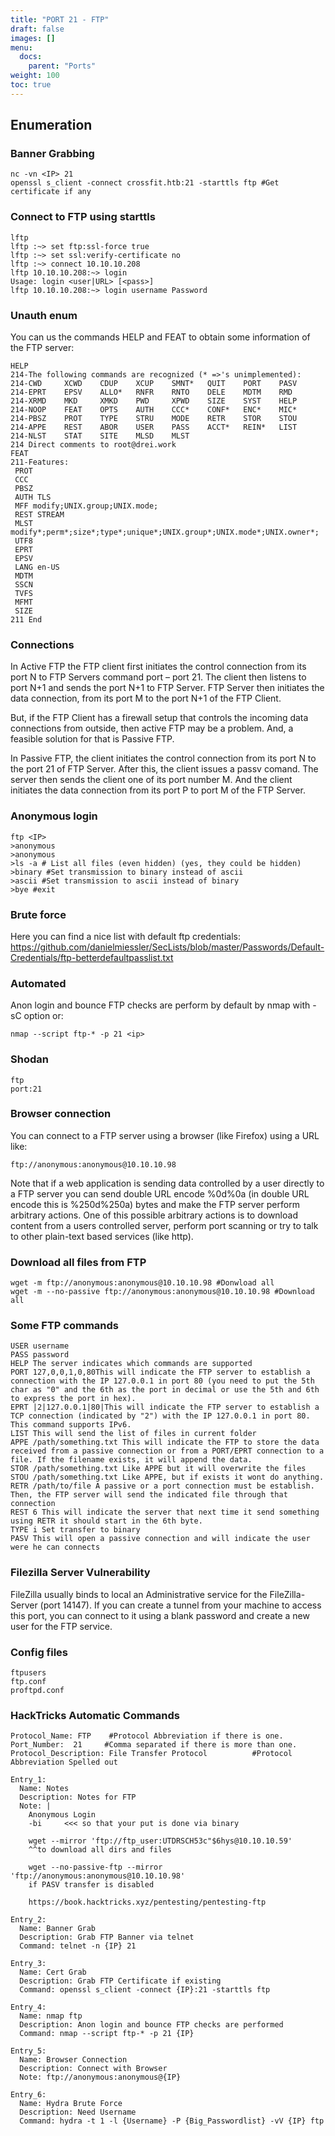 ```yaml
---
title: "PORT 21 - FTP"
draft: false
images: []
menu:
  docs:
    parent: "Ports"
weight: 100
toc: true
---
```


## Enumeration
### Banner Grabbing
```
nc -vn <IP> 21
openssl s_client -connect crossfit.htb:21 -starttls ftp #Get certificate if any
```
### Connect to FTP using starttls
```
lftp
lftp :~> set ftp:ssl-force true
lftp :~> set ssl:verify-certificate no
lftp :~> connect 10.10.10.208
lftp 10.10.10.208:~> login                       
Usage: login <user|URL> [<pass>]
lftp 10.10.10.208:~> login username Password
```
### Unauth enum
You can us the commands HELP and FEAT to obtain some information of the FTP server:
```
HELP
214-The following commands are recognized (* =>'s unimplemented):
214-CWD     XCWD    CDUP    XCUP    SMNT*   QUIT    PORT    PASV    
214-EPRT    EPSV    ALLO*   RNFR    RNTO    DELE    MDTM    RMD     
214-XRMD    MKD     XMKD    PWD     XPWD    SIZE    SYST    HELP    
214-NOOP    FEAT    OPTS    AUTH    CCC*    CONF*   ENC*    MIC*    
214-PBSZ    PROT    TYPE    STRU    MODE    RETR    STOR    STOU    
214-APPE    REST    ABOR    USER    PASS    ACCT*   REIN*   LIST    
214-NLST    STAT    SITE    MLSD    MLST    
214 Direct comments to root@drei.work
FEAT
211-Features:
 PROT
 CCC
 PBSZ
 AUTH TLS
 MFF modify;UNIX.group;UNIX.mode;
 REST STREAM
 MLST modify*;perm*;size*;type*;unique*;UNIX.group*;UNIX.mode*;UNIX.owner*;
 UTF8
 EPRT
 EPSV
 LANG en-US
 MDTM
 SSCN
 TVFS
 MFMT
 SIZE
211 End
```
### Connections
In Active FTP the FTP client first initiates the control connection from its port N to FTP Servers command port – port 21. The client then listens to port N+1 and sends the port N+1 to FTP Server. FTP Server then initiates the data connection, from its port M to the port N+1 of the FTP Client.

But, if the FTP Client has a firewall setup that controls the incoming data connections from outside, then active FTP may be a problem. And, a feasible solution for that is Passive FTP.

In Passive FTP, the client initiates the control connection from its port N to the port 21 of FTP Server. After this, the client issues a passv comand. The server then sends the client one of its port number M. And the client initiates the data connection from its port P to port M of the FTP Server.

### Anonymous login
```
ftp <IP>
>anonymous
>anonymous
>ls -a # List all files (even hidden) (yes, they could be hidden)
>binary #Set transmission to binary instead of ascii
>ascii #Set transmission to ascii instead of binary
>bye #exit
```
### Brute force
Here you can find a nice list with default ftp credentials: https://github.com/danielmiessler/SecLists/blob/master/Passwords/Default-Credentials/ftp-betterdefaultpasslist.txt
### Automated
Anon login and bounce FTP checks are perform by default by nmap with -sC option or:
```
nmap --script ftp-* -p 21 <ip>
```
### Shodan
```
ftp
port:21
```
### Browser connection
You can connect to a FTP server using a browser (like Firefox) using a URL like:
```
ftp://anonymous:anonymous@10.10.10.98
```
Note that if a web application is sending data controlled by a user directly to a FTP server you can send double URL encode %0d%0a (in double URL encode this is %250d%250a) bytes and make the FTP server perform arbitrary actions. One of this possible arbitrary actions is to download content from a users controlled server, perform port scanning or try to talk to other plain-text based services (like http).
### Download all files from FTP
```
wget -m ftp://anonymous:anonymous@10.10.10.98 #Donwload all
wget -m --no-passive ftp://anonymous:anonymous@10.10.10.98 #Download all
```
### Some FTP commands
```
USER username
PASS password
HELP The server indicates which commands are supported
PORT 127,0,0,1,0,80This will indicate the FTP server to establish a connection with the IP 127.0.0.1 in port 80 (you need to put the 5th char as "0" and the 6th as the port in decimal or use the 5th and 6th to express the port in hex).
EPRT |2|127.0.0.1|80|This will indicate the FTP server to establish a TCP connection (indicated by "2") with the IP 127.0.0.1 in port 80. This command supports IPv6.
LIST This will send the list of files in current folder
APPE /path/something.txt This will indicate the FTP to store the data received from a passive connection or from a PORT/EPRT connection to a file. If the filename exists, it will append the data.
STOR /path/something.txt Like APPE but it will overwrite the files
STOU /path/something.txt Like APPE, but if exists it wont do anything.
RETR /path/to/file A passive or a port connection must be establish. Then, the FTP server will send the indicated file through that connection
REST 6 This will indicate the server that next time it send something using RETR it should start in the 6th byte.
TYPE i Set transfer to binary
PASV This will open a passive connection and will indicate the user were he can connects 
```

### Filezilla Server Vulnerability
FileZilla usually binds to local an Administrative service for the FileZilla-Server (port 14147). If you can create a tunnel from your machine to access this port, you can connect to it using a blank password and create a new user for the FTP service.
### Config files
```
ftpusers
ftp.conf
proftpd.conf
```
### HackTricks Automatic Commands
```
Protocol_Name: FTP    #Protocol Abbreviation if there is one.
Port_Number:  21     #Comma separated if there is more than one.
Protocol_Description: File Transfer Protocol          #Protocol Abbreviation Spelled out

Entry_1:
  Name: Notes
  Description: Notes for FTP
  Note: |
    Anonymous Login
    -bi     <<< so that your put is done via binary

    wget --mirror 'ftp://ftp_user:UTDRSCH53c"$6hys@10.10.10.59'
    ^^to download all dirs and files

    wget --no-passive-ftp --mirror 'ftp://anonymous:anonymous@10.10.10.98' 
    if PASV transfer is disabled

    https://book.hacktricks.xyz/pentesting/pentesting-ftp

Entry_2:
  Name: Banner Grab
  Description: Grab FTP Banner via telnet
  Command: telnet -n {IP} 21

Entry_3:
  Name: Cert Grab
  Description: Grab FTP Certificate if existing
  Command: openssl s_client -connect {IP}:21 -starttls ftp

Entry_4:
  Name: nmap ftp
  Description: Anon login and bounce FTP checks are performed
  Command: nmap --script ftp-* -p 21 {IP}

Entry_5:
  Name: Browser Connection
  Description: Connect with Browser
  Note: ftp://anonymous:anonymous@{IP}

Entry_6:
  Name: Hydra Brute Force
  Description: Need Username
  Command: hydra -t 1 -l {Username} -P {Big_Passwordlist} -vV {IP} ftp
```